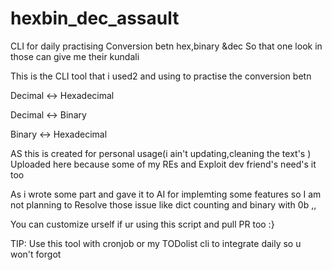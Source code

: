 # hexbin_dec_assault
CLI for daily practising Conversion betn hex,binary &amp;dec So that one look in those can give me their kundali 

This is the CLI tool that i used2 and using to practise the conversion betn 

Decimal ↔ Hexadecimal

Decimal ↔ Binary

Binary ↔ Hexadecimal

AS this is created for personal usage(i ain't updating,cleaning the text's ) Uploaded here because some of my REs and Exploit dev friend's need's it too

As i wrote some part and gave it to AI for implemting some features so I am not planning to Resolve those issue like dict counting and binary with 0b ,,

You can customize urself if ur using this script and pull PR too :}


TIP: Use this tool with cronjob or my TODolist cli to integrate daily so u won't forgot 
